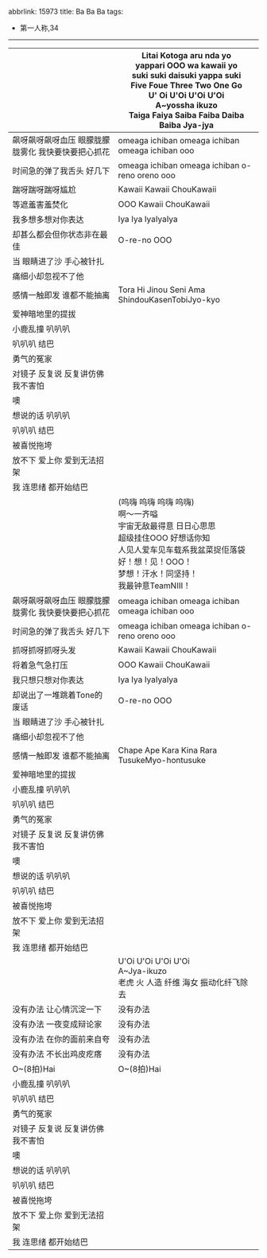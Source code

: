 abbrlink: 15973
title: Ba Ba Ba
tags:
  - 第一人称,34
---
|      |Litai Kotoga aru nda yo<br>yappari OOO wa kawaii yo<br>suki suki daisuki yappa suki<br>Five Foue Three Two One Go<br>U' Oi U'Oi U'Oi U'Oi<br>A~yossha ikuzo<br>Taiga Faiya Saiba Faiba Daiba Baiba Jya-jya|
|--|--|
|飙呀飙呀飙呀血压 眼朦胧朦胧雾化 我快要快要把心抓花|omeaga ichiban omeaga ichiban omeaga ichiban ooo|
|时间急的弹了我舌头 好几下|omeaga ichiban omeaga ichiban o-reno oreno ooo|
|踹呀踹呀踹呀尴尬|Kawaii Kawaii ChouKawaii |
|等遮羞害羞焚化|OOO Kawaii ChouKawaii|
|我多想多想对你表达|Iya Iya IyaIyaIya |
|却甚么都会但你状态非在最佳|O-re-no OOO|
|当 眼睛进了沙 手心被针扎|      |
|痛细小却忽视不了他|      |
|感情一触即发 谁都不能抽离|Tora Hi Jinou Seni Ama ShindouKasenTobiJyo-kyo|
|爱神暗地里的提拔|      |
|小鹿乱撞 叭叭叭|      |
|叭叭叭 结巴|      |
|勇气的冤家|      |
|对镜子 反复说 反复讲仿佛我不害怕|      |
|噢|      |
|想说的话 叭叭叭|      |
|叭叭叭 结巴|      |
|被喜悦拖垮|      |
|放不下 爱上你 爱到无法招架|      |
|我 连思绪 都开始结巴|      |
|      |(呜嗨 呜嗨 呜嗨 呜嗨)<br>啊～一齐嗌<br>宇宙无敌最得意 日日心思思<br>超级挂住OOO 好想话你知<br>人见人爱车见车载系我盆菜捉佢落袋<br>好！想！见！OOO！<br>梦想！汗水！同坚持！<br>我最钟意TeamNIII！|
|飙呀飙呀飙呀血压 眼朦胧朦胧雾化 我快要快要把心抓花|omeaga ichiban omeaga ichiban omeaga ichiban ooo|
|时间急的弹了我舌头 好几下|omeaga ichiban omeaga ichiban o-reno oreno ooo|
|抓呀抓呀抓呀头发|Kawaii Kawaii ChouKawaii |
|将着急气急打压|OOO Kawaii ChouKawaii|
|我只想只想对你表达|Iya Iya IyaIyaIya |
|却说出了一堆跳着Tone的废话|O-re-no OOO|
|当 眼睛进了沙 手心被针扎|      |
|痛细小却忽视不了他|      |
|感情一触即发 谁都不能抽离|Chape Ape Kara Kina Rara TusukeMyo-hontusuke|
|爱神暗地里的提拔|      |
|小鹿乱撞 叭叭叭|      |
|叭叭叭 结巴|      |
|勇气的冤家|      |
|对镜子 反复说 反复讲仿佛我不害怕|      |
|噢|      |
|想说的话 叭叭叭|      |
|叭叭叭 结巴|      |
|被喜悦拖垮|      |
|放不下 爱上你 爱到无法招架|      |
|我 连思绪 都开始结巴|      |
|      |U'Oi U'Oi U'Oi U'Oi<br>A~Jya-ikuzo<br>老虎 火 人造 纤维 海女 振动化纤飞除去|
|没有办法 让心情沉淀一下|没有办法|
|没有办法 一夜变成辩论家|没有办法|
|没有办法 在你的面前来自夸|没有办法|
|没有办法 不长出鸡皮疙瘩|没有办法|
|O~(8拍)Hai|O~(8拍)Hai|
|小鹿乱撞 叭叭叭|      |
|叭叭叭 结巴|      |
|勇气的冤家|      |
|对镜子 反复说 反复讲仿佛我不害怕|      |
|噢|      |
|想说的话 叭叭叭|      |
|叭叭叭 结巴|      |
|被喜悦拖垮|      |
|放不下 爱上你 爱到无法招架|      |
|我 连思绪 都开始结巴|      |
